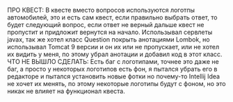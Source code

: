 ПРО КВЕСТ:
В квесте вместо вопросов используются логотпы автомобилей, это и есть сам квест, если правильно выбрать ответ, то будет следующий вопрос, если ответ не верный дальше квест не пропустит и придложит вернутся на начало.
Использывал сервлеты javax, так же хотел класс Question покрыть анотациями Lombok, но использывал Tomcat 9 версии и он их или не пропускает, или не хотел их видить у меня, по этому убрал анотации и добавил код в этот класс.
ЧТО НЕ ВЫШЛО СДЕЛАТЬ:
Есть баг с логотипами, точнее это даже не баг, а просто у некоторых логотипов есть фон, я пытался убрать его в редакторе и пытался установить новые фотки но почему-то Intellij Idea не хочет их менять, по этому некоторые логотипы будут с фоном, но это никак не влияет на функционал квеста.  
